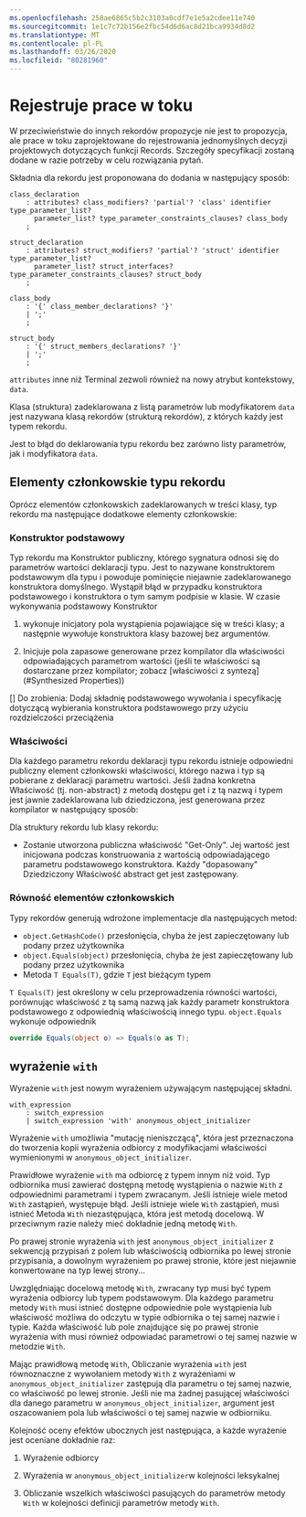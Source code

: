 ```yaml
---
ms.openlocfilehash: 258ae6865c5b2c3103a0cdf7e1e5a2cdee11e740
ms.sourcegitcommit: 1e1c7c72b156e2fbc54d6d6ac8d21bca9934d8d2
ms.translationtype: MT
ms.contentlocale: pl-PL
ms.lasthandoff: 03/26/2020
ms.locfileid: "80281960"
---
```

# <a name="records-work-in-progress"></a>Rejestruje prace w toku

W przeciwieństwie do innych rekordów propozycje nie jest to propozycja, ale prace w toku zaprojektowane do rejestrowania jednomyślnych decyzji projektowych dotyczących funkcji Records. Szczegóły specyfikacji zostaną dodane w razie potrzeby w celu rozwiązania pytań.

Składnia dla rekordu jest proponowana do dodania w następujący sposób:

```antlr
class_declaration
    : attributes? class_modifiers? 'partial'? 'class' identifier type_parameter_list?
      parameter_list? type_parameter_constraints_clauses? class_body
    ;

struct_declaration
    : attributes? struct_modifiers? 'partial'? 'struct' identifier type_parameter_list?
      parameter_list? struct_interfaces? type_parameter_constraints_clauses? struct_body
    ;

class_body
    : '{' class_member_declarations? '}'
    | ';'
    ;

struct_body
    : '{' struct_members_declarations? '}'
    | ';'
    ;
```

`attributes` inne niż Terminal zezwoli również na nowy atrybut kontekstowy, `data`.

Klasa (struktura) zadeklarowana z listą parametrów lub modyfikatorem `data` jest nazywana klasą rekordów (strukturą rekordów), z których każdy jest typem rekordu.

Jest to błąd do deklarowania typu rekordu bez zarówno listy parametrów, jak i modyfikatora `data`.

## <a name="members-of-a-record-type"></a>Elementy członkowskie typu rekordu

Oprócz elementów członkowskich zadeklarowanych w treści klasy, typ rekordu ma następujące dodatkowe elementy członkowskie:

### <a name="primary-constructor"></a>Konstruktor podstawowy

Typ rekordu ma Konstruktor publiczny, którego sygnatura odnosi się do parametrów wartości deklaracji typu. Jest to nazywane konstruktorem podstawowym dla typu i powoduje pominięcie niejawnie zadeklarowanego konstruktora domyślnego. Wystąpił błąd w przypadku konstruktora podstawowego i konstruktora o tym samym podpisie w klasie.
W czasie wykonywania podstawowy Konstruktor 

1. wykonuje inicjatory pola wystąpienia pojawiające się w treści klasy; a następnie wywołuje konstruktora klasy bazowej bez argumentów.

1. Inicjuje pola zapasowe generowane przez kompilator dla właściwości odpowiadających parametrom wartości (jeśli te właściwości są dostarczane przez kompilator; zobacz [właściwości z syntezą](#Synthesized Properties))


[] Do zrobienia: Dodaj składnię podstawowego wywołania i specyfikację dotyczącą wybierania konstruktora podstawowego przy użyciu rozdzielczości przeciążenia

### <a name="properties"></a>Właściwości

Dla każdego parametru rekordu deklaracji typu rekordu istnieje odpowiedni publiczny element członkowski właściwości, którego nazwa i typ są pobierane z deklaracji parametru wartości. Jeśli żadna konkretna Właściwość (tj. non-abstract) z metodą dostępu get i z tą nazwą i typem jest jawnie zadeklarowana lub dziedziczona, jest generowana przez kompilator w następujący sposób:

Dla struktury rekordu lub klasy rekordu:

* Zostanie utworzona publiczna właściwość "Get-Only". Jej wartość jest inicjowana podczas konstruowania z wartością odpowiadającego parametru podstawowego konstruktora. Każdy "dopasowany" Dziedziczony Właściwość abstract get jest zastępowany.

### <a name="equality-members"></a>Równość elementów członkowskich

Typy rekordów generują wdrożone implementacje dla następujących metod:

* `object.GetHashCode()` przesłonięcia, chyba że jest zapieczętowany lub podany przez użytkownika
* `object.Equals(object)` przesłonięcia, chyba że jest zapieczętowany lub podany przez użytkownika
* Metoda `T Equals(T)`, gdzie `T` jest bieżącym typem

`T Equals(T)` jest określony w celu przeprowadzenia równości wartości, porównując właściwość z tą samą nazwą jak każdy parametr konstruktora podstawowego z odpowiednią właściwością innego typu.
`object.Equals` wykonuje odpowiednik

```C#
override Equals(object o) => Equals(o as T);
```

## <a name="with-expression"></a>wyrażenie `with`

Wyrażenie `with` jest nowym wyrażeniem używającym następującej składni.

```antlr
with_expression
    : switch_expression
    | switch_expression 'with' anonymous_object_initializer
```

Wyrażenie `with` umożliwia "mutację nieniszczącą", która jest przeznaczona do tworzenia kopii wyrażenia odbiorcy z modyfikacjami właściwości wymienionymi w `anonymous_object_initializer`.

Prawidłowe wyrażenie `with` ma odbiorcę z typem innym niż void. Typ odbiornika musi zawierać dostępną metodę wystąpienia o nazwie `With` z odpowiednimi parametrami i typem zwracanym. Jeśli istnieje wiele metod `With` zastąpień, występuje błąd. Jeśli istnieje wiele `With` zastąpień, musi istnieć Metoda `With` niezastępująca, która jest metodą docelową. W przeciwnym razie należy mieć dokładnie jedną metodę `With`.

Po prawej stronie wyrażenia `with` jest `anonymous_object_initializer` z sekwencją przypisań z polem lub właściwością odbiornika po lewej stronie przypisania, a dowolnym wyrażeniem po prawej stronie, które jest niejawnie konwertowane na typ lewej strony...

Uwzględniając docelową metodę `With`, zwracany typ musi być typem wyrażenia odbiorcy lub typem podstawowym. Dla każdego parametru metody `With` musi istnieć dostępne odpowiednie pole wystąpienia lub właściwość możliwa do odczytu w typie odbiornika o tej samej nazwie i typie. Każda właściwość lub pole znajdujące się po prawej stronie wyrażenia with musi również odpowiadać parametrowi o tej samej nazwie w metodzie `With`.

Mając prawidłową metodę `With`, Obliczanie wyrażenia `with` jest równoznaczne z wywołaniem metody `With` z wyrażeniami w `anonymous_object_initializer` zastępują dla parametru o tej samej nazwie, co właściwość po lewej stronie. Jeśli nie ma żadnej pasującej właściwości dla danego parametru w `anonymous_object_initializer`, argument jest oszacowaniem pola lub właściwości o tej samej nazwie w odbiorniku.

Kolejność oceny efektów ubocznych jest następująca, a każde wyrażenie jest oceniane dokładnie raz:

1. Wyrażenie odbiorcy

2. Wyrażenia w `anonymous_object_initializer`w kolejności leksykalnej

3. Obliczanie wszelkich właściwości pasujących do parametrów metody `With` w kolejności definicji parametrów metody `With`.